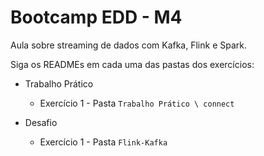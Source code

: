 # Bootcamp EDD - M4

Aula sobre streaming de dados com Kafka, Flink e Spark.

Siga os READMEs em cada uma das pastas dos exercícios:

- Trabalho Prático
    - Exercício 1 - Pasta `Trabalho Prático \ connect`

- Desafio
    - Exercício 1 - Pasta `Flink-Kafka`
